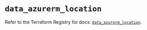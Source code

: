 # `data_azurerm_location`

Refer to the Terraform Registry for docs: [`data_azurerm_location`](https://registry.terraform.io/providers/hashicorp/azurerm/4.31.0/docs/data-sources/location).
